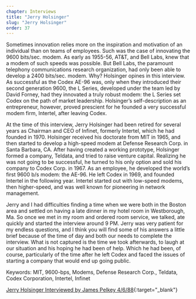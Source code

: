 ```yaml
---
chapter: Interviews
title: "Jerry Holsinger"
slug: "Jerry Holsinger"
order: 37
---
```


Sometimes innovation relies more on the inspiration and motivation of an individual than on teams of employees. Such was the case of innovating the 9600 bits/sec. modem. As early as 1955-56, AT&T, and Bell Labs, knew that a modem of such speeds was possible. But Bell Labs, the paramount telephony communications research organization, had only been able to develop a 2400 bits/sec. modem. Why? Holsinger opines in this interview. As successful as the Codex AE-96 was, only when they introduced their second generation 9600, the L Series, developed under the team led by David Forney, had they innovated a truly robust modem: the L Series set Codex on the path of market leadership. Holsinger’s self-description as an entrepreneur, however, proved prescient for he founded a very successful modem firm, Intertel, after leaving Codex.

At the time of this interview, Jerry Holsinger had been retired for several years as Chairman and CEO of Infinet, formerly Intertel, which he had founded in 1970. Holsinger received his doctorate from MIT in 1965, and then started to develop a high-speed modem at Defense Research Corp. in Santa Barbara, CA. After having created a working prototype, Holsinger formed a company, Teldata, and tried to raise venture capital. Realizing he was not going to be successful, he turned to his only option and sold his company to Codex Corp. in 1967. As an employee, he developed the world’s first 9600 b/s modem: the AE-96. He left Codex in 1969, and founded Intertel in the following year. Intertel started out with low-speed modems, then higher-speed, and was well known for pioneering in network management.

Jerry and I had difficulties finding a time when we were both in the Boston area and settled on having a late dinner in my hotel room in Westborough, Ma. So once we met in my room and ordered room service, we talked, ate quickly and started the interview around 9 PM. Jerry was very patient for my endless questions, and I think you will find some of his answers a little brief because of the time of day and both our needs to complete the interview. What is not captured is the time we took afterwards, to laugh at our situation and his hoping he had been of help. Which he had been, of course, particularly of the time after he left Codex and faced the issues of starting a company that would end up going public.

Keywords: MIT, 9600-bps, Modems, Defense Research Corp., Teldata, Codex Corporation, Intertel, Infinet

[Jerry Holsinger Interviewed by James Pelkey 4/6/88](https://archive.computerhistory.org/resources/access/text/2016/04/102738129-05-01-acc.pdf){:target="_blank"}
